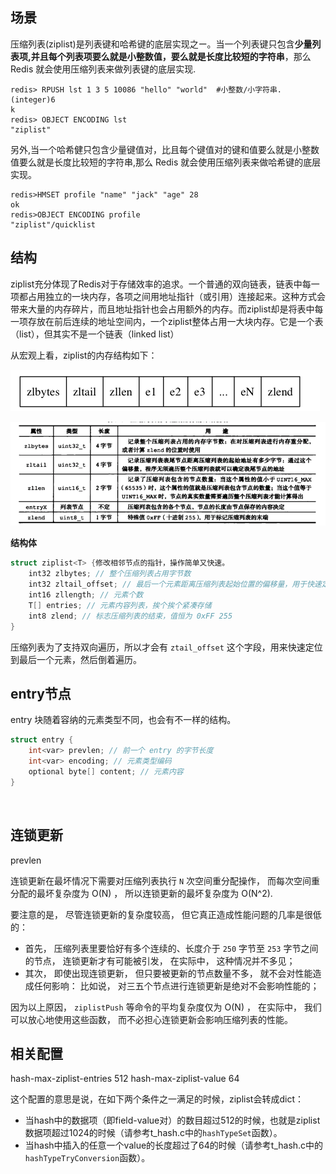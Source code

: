 ## 场景

压缩列表(ziplist)是列表键和哈希键的底层实现之ー。当一个列表键只包含**少量列表项,并且每个列表项要么就是小整数值，要么就是长度比较短的字符串**，那么 Redis 就会使用压缩列表来做列表键的底层实现.

```shell
redis> RPUSH lst 1 3 5 10086 "hello" "world"  #小整数/小字符串.
(integer)6
k
redis> OBJECT ENCODING lst
"ziplist"
```

另外,当一个哈希健只包含少量键值对，比且每个键值对的键和值要么就是小整数值要么就是长度比较短的字符串,那么 Redis 就会使用压缩列表来做哈希键的底层实现。

```shell
redis>HMSET profile "name" "jack" "age" 28
ok
redis>OBJECT ENCODING profile
"ziplist"/quicklist
```



## 结构

ziplist充分体现了Redis对于存储效率的追求。一个普通的双向链表，链表中每一项都占用独立的一块内存，各项之间用地址指针（或引用）连接起来。这种方式会带来大量的内存碎片，而且地址指针也会占用额外的内存。而ziplist却是将表中每一项存放在前后连续的地址空间内，一个ziplist整体占用一大块内存。它是一个表（list），但其实不是一个链表（linked list）

从宏观上看，ziplist的内存结构如下：

![1565857820970](assets/ziplist压缩列表/1565857820970.png)


![image-20190814122553999](assets/ziplist压缩列表/image-20190814122553999.png)

**结构体**

```c
struct ziplist<T> {修改相邻节点的指针，操作简单又快速。
    int32 zlbytes; // 整个压缩列表占用字节数
    int32 zltail_offset; // 最后一个元素距离压缩列表起始位置的偏移量，用于快速定位到最后一个节点
    int16 zllength; // 元素个数
    T[] entries; // 元素内容列表，挨个挨个紧凑存储
    int8 zlend; // 标志压缩列表的结束，值恒为 0xFF 255
}
```


压缩列表为了支持双向遍历，所以才会有 `ztail_offset` 这个字段，用来快速定位到最后一个元素，然后倒着遍历。



## entry节点

entry 块随着容纳的元素类型不同，也会有不一样的结构。

```c
struct entry {
    int<var> prevlen; // 前一个 entry 的字节长度
    int<var> encoding; // 元素类型编码
    optional byte[] content; // 元素内容
}
```

​		



## 连锁更新

prevlen

连锁更新在最坏情况下需要对压缩列表执行 `N` 次空间重分配操作， 而每次空间重分配的最坏复杂度为 O(N) ， 所以连锁更新的最坏复杂度为 O(N^2).

要注意的是， 尽管连锁更新的复杂度较高， 但它真正造成性能问题的几率是很低的：

- 首先， 压缩列表里要恰好有多个连续的、长度介于 `250` 字节至 `253` 字节之间的节点， 连锁更新才有可能被引发， 在实际中， 这种情况并不多见；
- 其次， 即使出现连锁更新， 但只要被更新的节点数量不多， 就不会对性能造成任何影响： 比如说， 对三五个节点进行连锁更新是绝对不会影响性能的；

因为以上原因， `ziplistPush` 等命令的平均复杂度仅为 O(N) ， 在实际中， 我们可以放心地使用这些函数， 而不必担心连锁更新会影响压缩列表的性能。







## 相关配置

hash-max-ziplist-entries 512
hash-max-ziplist-value 64

这个配置的意思是说，在如下两个条件之一满足的时候，ziplist会转成dict：

- 当hash中的数据项（即field-value对）的数目超过512的时候，也就是ziplist数据项超过1024的时候（请参考t_hash.c中的`hashTypeSet`函数）。
- 当hash中插入的任意一个value的长度超过了64的时候（请参考t_hash.c中的`hashTypeTryConversion`函数）。



